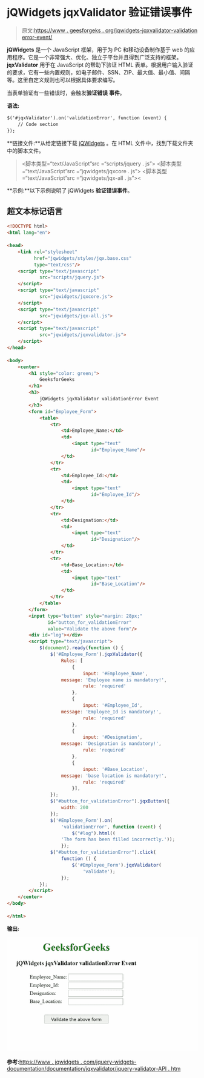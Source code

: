 # jQWidgets jqxValidator 验证错误事件

> 原文:[https://www . geesforgeks . org/jqwidgets-jqxvalidator-validation error-event/](https://www.geeksforgeeks.org/jqwidgets-jqxvalidator-validationerror-event/)

**jQWidgets** 是一个 JavaScript 框架，用于为 PC 和移动设备制作基于 web 的应用程序。它是一个非常强大、优化、独立于平台并且得到广泛支持的框架。 **jqxValidator** 用于在 JavaScript 的帮助下验证 HTML 表单。根据用户输入验证的要求，它有一些内置规则，如电子邮件、SSN、ZIP、最大值、最小值、间隔等。这里自定义规则也可以根据具体要求编写。

当表单验证有一些错误时，会触发**验证错误** **事件**。

**语法:**

```html
$('#jqxValidator').on('validationError', function (event) {
    // Code section 
});
```

**链接文件:**从给定链接下载 [jQWidgets](https://www.jqwidgets.com/download/) 。在 HTML 文件中，找到下载文件夹中的脚本文件。

> <link rel="”stylesheet”" href="”jqwidgets/styles/jqx.base.css”" type="”text/css”">
> <脚本类型=“text/JavaScript”src =“scripts/jquery . js”></脚本>
> <脚本类型=“text/JavaScript”src =“jqwidgets/jqxcore . js”></脚本>
> <脚本类型=“text/JavaScript”src =“jqwidgets/jqx-all . js”><

**示例:**以下示例说明了 jQWidgets **验证错误事件**。

## 超文本标记语言

```html
<!DOCTYPE html>
<html lang="en">

<head>
    <link rel="stylesheet" 
          href="jqwidgets/styles/jqx.base.css" 
          type="text/css"/>
    <script type="text/javascript" 
            src="scripts/jquery.js">
    </script>
    <script type="text/javascript" 
            src="jqwidgets/jqxcore.js">
    </script>
    <script type="text/javascript" 
            src="jqwidgets/jqx-all.js">
    </script>
    <script type="text/javascript" 
            src="jqwidgets/jqxvalidator.js">
    </script>
</head>

<body>
    <center>
        <h1 style="color: green;">
            GeeksforGeeks
        </h1>
        <h3>
            jQWidgets jqxValidator validationError Event
        </h3>
        <form id="Employee_Form">
            <table>
                <tr>
                    <td>Employee_Name:</td>
                    <td>
                        <input type="text" 
                               id="Employee_Name"/>
                    </td>
                </tr>
                <tr>
                    <td>Employee_Id:</td>
                    <td>
                        <input type="text" 
                               id="Employee_Id"/>
                    </td>
                </tr>
                <tr>
                    <td>Designation:</td>
                    <td>
                        <input type="text" 
                               id="Designation"/>
                    </td>
                </tr>
                <tr>
                    <td>Base_Location:</td>
                    <td>
                        <input type="text" 
                               id="Base_Location"/>
                    </td>
                </tr>
            </table>
        </form>
        <input type="button" style="margin: 28px;" 
               id="button_for_validationError" 
               value="Validate the above form"/>
        <div id="log"></div>
        <script type="text/javascript">
            $(document).ready(function () {
                $('#Employee_Form').jqxValidator({
                    Rules: [
                        {
                            input: '#Employee_Name',
                    message: 'Employee name is mandatory!',
                            rule: 'required'
                        },
                        {
                            input: '#Employee_Id',
                    message: 'Employee_Id is mandatory!',
                            rule: 'required'
                        },
                        {
                            input: '#Designation',
                    message: 'Designation is mandatory!',
                            rule: 'required'
                        },
                        {
                            input: '#Base_Location',
                    message: 'base location is mandatory!',
                            rule: 'required'
                        }],
                });
                $("#button_for_validationError").jqxButton({
                    width: 200
                });
                $('#Employee_Form').on(
                    'validationError', function (event) {
                        $("#log").html((
                    'The form has been filled incorrectly.'));
                    });
                $("#button_for_validationError").click(
                    function () {
                        $('#Employee_Form').jqxValidator(
                            'validate');
                    });
            });
        </script>
    </center>
</body>

</html>
```

**输出:**

![](img/1158eb021e2180e393dc4f04130948cb.png)

**参考:**[https://www . jqwidgets . com/jquery-widgets-documentation/documentation/jqxvalidator/jquery-validator-API . htm](https://www.jqwidgets.com/jquery-widgets-documentation/documentation/jqxvalidator/jquery-validator-api.htm)
